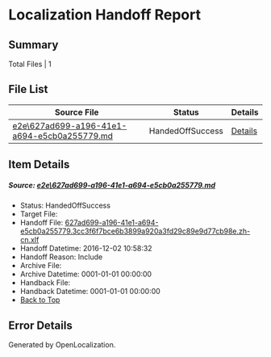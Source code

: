 # <a name='report-top'></a> Localization Handoff Report

## Summary
 Total Files | 1

## File List
 Source File | Status | Details 
 ----------- | ------ | ------- 
 [e2e\627ad699-a196-41e1-a694-e5cb0a255779.md](https://github.com/OpenLocalizationTestOrg/ol-test0/blob/844eb2233f3a149993591106e6bdcfa7c2f69a3d/e2e/627ad699-a196-41e1-a694-e5cb0a255779.md) | HandedOffSuccess | [Details](#ce7e96b2d1a30d78abab3eefda3c4cef183ed9a71)

## Item Details
##### <a name='ce7e96b2d1a30d78abab3eefda3c4cef183ed9a71'></a> Source: [e2e\627ad699-a196-41e1-a694-e5cb0a255779.md](https://github.com/OpenLocalizationTestOrg/ol-test0/blob/844eb2233f3a149993591106e6bdcfa7c2f69a3d/e2e/627ad699-a196-41e1-a694-e5cb0a255779.md)
* Status: HandedOffSuccess
* Target File: 
* Handoff File: [627ad699-a196-41e1-a694-e5cb0a255779.3cc3f6f7bce6b3899a920a3fd29c89e9d77cb98e.zh-cn.xlf](https://github.com/OpenLocalizationTestOrg/ol-test0-handoff/blob/5f2df20fcde9b350e0a5104ddbb8e76c1d162df4/ol-handoff/OpenLocalizationTestOrg/ol-test0-zhcn/shujia/ht/627ad699-a196-41e1-a694-e5cb0a255779.3cc3f6f7bce6b3899a920a3fd29c89e9d77cb98e.zh-cn.xlf)
* Handoff Datetime: 2016-12-02 10:58:32
* Handoff Reason: Include
* Archive File: 
* Archive Datetime: 0001-01-01 00:00:00
* Handback File: 
* Handback Datetime: 0001-01-01 00:00:00
* [Back to Top](#report-top)


## Error Details

Generated by OpenLocalization.
